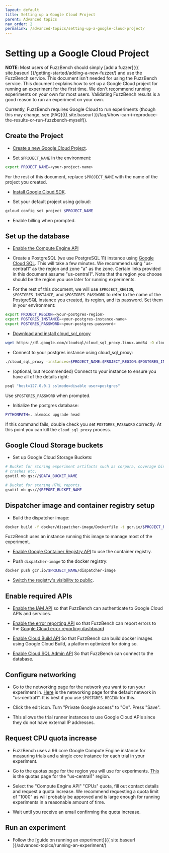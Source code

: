 ```yaml
---
layout: default
title: Setting up a Google Cloud Project
parent: Advanced topics
nav_order: 2
permalink: /advanced-topics/setting-up-a-google-cloud-project/
---
```


# Setting up a Google Cloud Project

**NOTE**: Most users of FuzzBench should simply [add a fuzzer]({{ site.baseurl
}}/getting-started/adding-a-new-fuzzer/) and use the FuzzBench service. This
document isn't needed for using the FuzzBench service. This document explains
how to set up a Google Cloud project for running an experiment for the first
time. We don't recommend running experiments on your own for most users.
Validating FuzzBench results is a good reason to run an experiment on your own.

Currently, FuzzBench requires Google Cloud to run experiments (though this may
change, see
[FAQ]({{ site.baseurl }}/faq/#how-can-i-reproduce-the-results-or-run-fuzzbench-myself)).

## Create the Project

* [Create a new Google Cloud Project](https://console.cloud.google.com/projectcreate).

* Set `$PROJECT_NAME` in the environment:

```bash
export PROJECT_NAME=<your-project-name>
```

For the rest of this document, replace `$PROJECT_NAME` with the name of the
project you created.

* [Install Google Cloud SDK](https://console.cloud.google.com/sdk/install).

* Set your default project using gcloud:

```bash
gcloud config set project $PROJECT_NAME
```

* Enable billing when prompted.

## Set up the database

* [Enable the Compute Engine API](https://console.cloud.google.com/apis/library/compute.googleapis.com?q=compute%20engine)

* Create a PostgreSQL (we use PostgreSQL 11) instance using
[Google Cloud SQL](https://console.cloud.google.com/sql/create-instance-postgres).
This will take a few minutes.
We recommend using "us-central1" as the region and zone "a" as the zone.
Certain links provided in this document assume "us-central1".
Note that the region you choose should be the region you use later for running
experiments.

* For the rest of this document, we will use `$PROJECT_REGION`,
`$POSTGRES_INSTANCE`, and `$POSTGRES_PASSWORD` to refer to the name of the
PostgreSQL instance you created, its region, and its password. Set them in your
environment:

```bash
export PROJECT_REGION=<your-postgres-region>
export POSTGRES_INSTANCE=<your-postgres-instance-name>
export POSTGRES_PASSWORD=<your-postgres-password>
```

* [Download and install cloud_sql_proxy](https://cloud.google.com/sql/docs/postgres/sql-proxy)

```bash
wget https://dl.google.com/cloudsql/cloud_sql_proxy.linux.amd64 -O cloud_sql_proxy
```

* Connect to your postgres instance using cloud_sql_proxy:

```bash
./cloud_sql_proxy -instances=$PROJECT_NAME:$PROJECT_REGION:$POSTGRES_INSTANCE=tcp:5432
```

* (optional, but recommended) Connect to your instance to ensure you
   have all of the details right:

```bash
psql "host=127.0.0.1 sslmode=disable user=postgres"
```

Use `$POSTGRES_PASSWORD` when prompted.

* Initialize the postgres database:

```bash
PYTHONPATH=. alembic upgrade head
```

If this command fails, double check you set `POSTGRES_PASSWORD` correctly.
At this point you can kill the `cloud_sql_proxy` process.

## Google Cloud Storage buckets

* Set up Google Cloud Storage Buckets:

```bash
# Bucket for storing experiment artifacts such as corpora, coverage binaries,
# crashes etc.
gsutil mb gs://$DATA_BUCKET_NAME

# Bucket for storing HTML reports.
gsutil mb gs://$REPORT_BUCKET_NAME
```

## Dispatcher image and container registry setup

* Build the dispatcher image:

```bash
docker build -f docker/dispatcher-image/Dockerfile -t gcr.io/$PROJECT_NAME/dispatcher-image docker/dispatcher-image/
```

FuzzBench uses an instance running this image to manage most of the experiment.

* [Enable Google Container Registry API](https://console.console.cloud.google.com/apis/api/containerregistry.googleapis.com/overview)
to use the container registry.

* Push `dispatcher-image` to the docker registry:

```bash
docker push gcr.io/$PROJECT_NAME/dispatcher-image
```

* [Switch the registry's visibility to public](https://console.cloud.google.com/gcr/settings).

## Enable required APIs

* [Enable the IAM API](https://console.cloud.google.com/apis/api/iam.googleapis.com/landing)
so that FuzzBench can authenticate to Google Cloud APIs and services.

* [Enable the error reporting API](https://console.cloud.google.com/apis/library/clouderrorreporting.googleapis.com)
so that FuzzBench can report errors to the
[Google Cloud error reporting dashboard](https://console.cloud.google.com/errors)

* [Enable Cloud Build API](https://console.cloud.google.com/apis/library/cloudbuild.googleapis.com)
So that FuzzBench can build docker images using Google Cloud Build, a platform
optimized for doing so.

* [Enable Cloud SQL Admin API](https://console.cloud.google.com/apis/library/sqladmin.googleapis.com)
So that FuzzBench can connect to the database.

## Configure networking

* Go to the networking page for the network you want to run your experiment in.
[Here](https://cloud.console.google.com/networking/subnetworks/details/us-central1/default)
is the networking page for the default network in "us-central1". It is best if
you use `$POSTGRES_REGION` for this.

* Click the edit icon. Turn "Private Google access" to "On". Press "Save".

* This allows the trial runner instances to use Google Cloud APIs since they do
  not have external IP addresses.

## Request CPU quota increase

* FuzzBench uses a 96 core Google Compute Engine instance for measuring trials
and a single core instance for each trial in your experiment.

* Go to the quotas page for the region you will use for experiments.
[This](https://console.cloud.google.com/iam-admin/quotas?location=us-central1)
is the quotas page for the "us-central1" region.

* Select the "Compute Engine API" "CPUs" quota, fill out contact details and
request a quota increase. We recommend requesting a quota limit of "1000" as
will probably be approved and is large enough for running experiments in a
reasonable amount of time.

* Wait until you receive an email confirming the quota increase.

## Run an experiment

* Follow the [guide on running an experiment]({{ site.baseurl }}/advanced-topics/running-an-experiment/)

